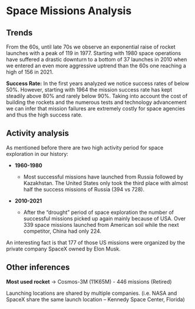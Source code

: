 # Space Missions Analysis

## Trends
From the 60s, until late 70s we observe an exponential raise of rocket launches with a peak of 119 in 1977. Starting with 1980 space operations have suffered a drastic downturn to a bottom of 37 launches in 2010 when we entered an even more aggressive uptrend than the 60s one reaching a high of 156 in 2021.

**Success Rate:** In the first years analyzed we notice success rates of below 50%. However, starting with 1964 the mission success rate has kept steadily above 80% and rarely below 90%. Taking into account the cost of building the rockets and the numerous tests and technology advancement we can infer that mission failures are extremely costly for space agencies and thus the high success rate.

## Activity analysis

As mentioned before there are two high activity period for space exploration in our history:
- **1960-1980**
  - Most successful missions have launched from Russia followed by Kazakhstan. The United States only took the third place with almost half the success missions of Russia (394 vs 728).

- **2010-2021**
  - After the “drought” period of space exploration the number of successful missions picked up again mainly because of USA. Over 339 space missions launched from American soil while the next competitor, China had only 224.

An interesting fact is that 177 of those US missions were organized by the private company SpaceX owned by Elon Musk.

## Other inferences
**Most used rocket** -> Cosmos-3M (11K65M) - 446 missions (Retired)

Launching locations are shared by multiple companies.
(i.e. NASA and SpaceX share the same launch location – Kennedy Space Center, Florida)


